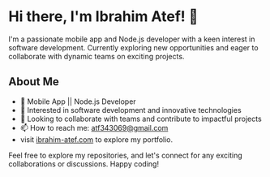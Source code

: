 # Hi there, I'm Ibrahim Atef! 👋

I'm a passionate mobile app and Node.js developer with a keen interest in software development. Currently exploring new opportunities and eager to collaborate with dynamic teams on exciting projects.

## About Me
- 💼 Mobile App || Node.js Developer
- 👀 Interested in software development and innovative technologies
- 💞️ Looking to collaborate with teams and contribute to impactful projects
- 📫 How to reach me: [atf343069@gmail.com](mailto:atf343069@gmail.com)
-  visit [ibrahim-atef.com](https://ibrahim-atef.github.io) to explore my portfolio.

Feel free to explore my repositories, and let's connect for any exciting collaborations or discussions. Happy coding!
